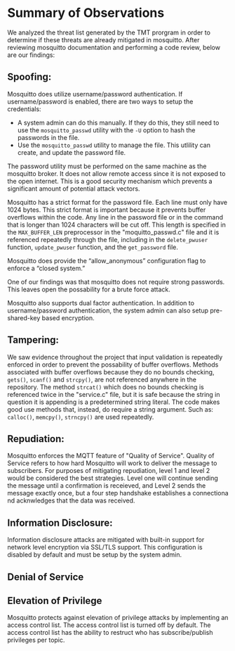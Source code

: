 # Summary of Observations

We analyzed the threat list generated by the TMT prorgram in order to determine if these threats are already mitigated in mosquitto.  After reviewing mosquitto documentation and performing a code review, below are our findings:

## Spoofing: 
Mosquitto does utilize username/password authentication.  If username/password is enabled, there are two ways to setup the credentials: 
* A system admin can do this manually.  If they do this, they still need to use the `mosquitto_passwd` utility with the `-U` option to hash the passwords in the file. 
* Use the `mosquitto_passwd` utility to manage the file. This utlility can create, and update the password file.

The password utility must be performed on the same machine as the mosquitto broker.  It does not allow remote access since it is not exposed to the open internet.  This is a good security mechanism which prevents a significant amount of potential attack vectors.

Mosquitto has a strict format for the password file.  Each line must only have 1024 bytes. This strict format is important because it prevents buffer overflows within the code.  Any line in the password file or in the command that is longer than 1024 characters will be cut off.  This length is specified in the `MAX_BUFFER_LEN` preprocessor in the "moquitto_passwd.c" file and it is referenced repeatedly through the file, including in the `delete_pwuser` function, `update_pwuser` function, and the `get_password` file.   

Mosquitto does provide the “allow_anonymous”  configuration flag to enforce a “closed system.” 

One of our findings was that mosquitto does not require strong passwords.  This leaves open the possability for a brute force attack.  

Mosquitto also supports dual factor authentication.  In addition to username/password authentication, the system admin can also setup pre-shared-key based encryption.  

## Tampering:
We saw evidence throughout the project that input validation is repeatedly enforced in order to prevent the possability of buffer overflows.   Methods associated with buffer overflows because they do no bounds checking, `gets()`, `scanf()` and `strcpy()`, are not referenced anywhere in the repository.  The method `strcat()` which does no bounds checking is referenced twice in the "service.c" file, but it is safe because the string in question it is appending is a predetermined string literal.  The code makes good use methods that, instead, do require a string argument.  Such as: `calloc()`, `memcpy()`, `strncpy()` are used repeatedly. 

## Repudiation:
Mosquitto enforces the MQTT feature of "Quality of Service".  Quality of Service refers to how hard Mosquitto will work to deliver the message to subscribers.  For purposes of mitigating repudiation, level 1 and level 2 would be considered the best strategies.  Level one will continue sending the message until a confirmation is receieved, and Level 2 sends the message exactly once, but a four step handshake establishes a connectiona nd acknwledges that the data was received. 

## Information Disclosure:
Information disclosure attacks are mitigated with built-in support for network level encryption via SSL/TLS support. This configuration is disabled by default and must be setup by the system admin. 

## Denial of Service

## Elevation of Privilege
Mosquitto protects against elevation of privilege attacks by implementing an access control list.  The access control list is turned off by default.  The access control list has the ability to restruct who has subscribe/publish privileges per topic.

  

